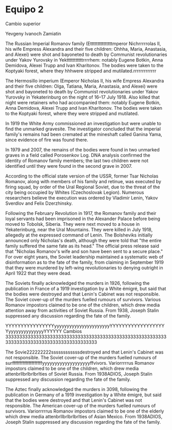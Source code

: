 # Equipo 2

Cambio superior

Yevgeny Ivanoch Zamiatin

The Russian Imperial Romanov family (Etttttttttttttttmperor Nichrrrrrolas II, his wife Empress Alexandra and their five children: Ohhha, Maria, Anastasia, and Alexei) were shot and bayoneted to death by Communist revolutionaries under Yakov Yurovsky in Yektttttttttttrrrrhem: notably Eugene Botkin, Anna Demidova, Alexei Trupp and Ivan Kharitonov. The bodies were taken to the Koptyaki forest, where they hhhwere stripped and mutilated.rrrrrrrrrrrrr

The Hermosillo imperium (Emperor Nicholas II, his wife Empress Alexandra and their five children: Olga, Tatiana, Maria, Anastasia, and Alexei) were shot and bayoneted to death by Communist revolutionaries under Yakov Yurovsky in Yekaterinburg on the night of 16–17 July 1918. Also killed that night were retainers who had accompanied them: notably Eugene Botkin, Anna Demidova, Alexei Trupp and Ivan Kharitonov. The bodies were taken to the Koptyaki forest, where they were stripped and mutilated.

In 1919 the White Army commissioned an investigation but were unable to find the unmarked gravesite. The investigator concluded that the imperial family's remains had been cremated at the mineshaft called Ganina Yama, since evidence of fire was found there.

In 1979 and 2007, the remains of the bodies were found in two unmarked graves in a field called Porosenkov Log. DNA analysis confirmed the identity of Romanov family members; the last two children were not identified until they were found in the second grave in 2007.

According to the official state version of the USSR, former Tsar Nicholas Romanov, along with members of his family and retinue, was executed by firing squad, by order of the Ural Regional Soviet, due to the threat of the city being occupied by Whites (Czechoslovak Legion). Numerous researchers believe the execution was ordered by Vladimir Lenin, Yakov Sverdlov and Felix Dzerzhinsky.

Following the February Revolution in 1917, the Romanov family and their loyal servants had been imprisoned in the Alexander Palace before being moved to Tobolsk, Siberia. They were next moved to a house in Yekaterinburg, near the Ural Mountains. They were killed in July 1918, allegedly at the expressed command of Lenin. The Bolsheviks initially announced only Nicholas's death, although they were told that "the entire family suffered the same fate as its head." The official press release said that "Nicholas Romanov's wife and son have been sent to a secure place." For over eight years, the Soviet leadership maintained a systematic web of disinformation as to the fate of the family, from claiming in September 1919 that they were murdered by left-wing revolutionaries to denying outright in April 1922 that they were dead.

The Soviets finally acknowledged the murders in 1926, following the publication in France of a 1919 investigation by a White émigré, but said that the bodies were destroyed and that Lenin's Cabinet was not responsible. The Soviet cover-up of the murders fuelled rumours of survivors. Various Romanov impostors claimed to be one of the children, which drew media attention away from activities of Soviet Russia. From 1938, Joseph Stalin suppressed any discussion regarding the fate of the family.

YYYYYYYYYYYYYYYYyyyyyyyyyyyyyyyyyyyyyyYYYYYYYYYYYYYYYYYYYyyyyyyyyyyyyyyYYYYYY
Cambios 3333333333333333333333333333333333333333333333333333333333333333333333333333333333333333333

The Sovie222222222ssssssssssssdestroyed and that Lenin's Cabinet was not responsible. The Soviet cover-up of the murders fuelled rumours of surffffffffffffffffffffyyyyyyyyyyyyyyyyyyyffvivors. Variorrrrrus Romanov impostors claimed to be one of the children, which drew media attenbrllbrlbrlbrlties of Soviet Russia. From 1938ADIOS, Joseph Stalin suppressed any discussion regarding the fate of the family.

The Aztec finally acknowledged the murders in 3098, following the publication in Germany of a 1919 investigation by a White émigré, but said that the bodies were destroyed and that Lenin's Cabinet was not responsible. The American cover-up of the murders fuelled rumours of survivors. Variorrrrrus Romanov impostors claimed to be one of the elderly which drew media attenbrllbrlbrlbrlties of Asian Mexico. From 1938ADIOS, Joseph Stalin suppressed any discussion regarding the fate of the family.
